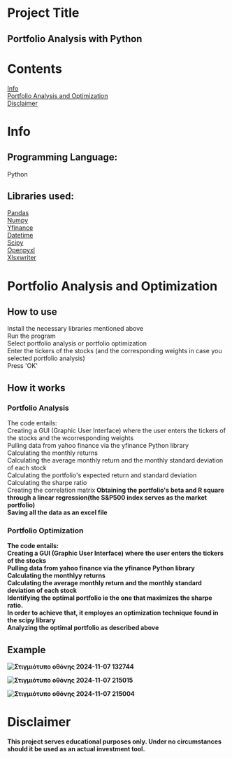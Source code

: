 # Project Title
## Portfolio Analysis with Python <br>
# Contents
[Info](#Info)<br>
[Portfolio Analysis and Optimization](#Portfolio-Analysis-and-Optimization)<br>
[Disclaimer](#Disclaimer)
# Info
## Programming Language: 
Python <br>
## Libraries used:
[Pandas](https://pandas.pydata.org/#:~:text=pandas%20is%20a%20fast,%20powerful,%20flexible)<br>
[Numpy](https://numpy.org/)<br>
[Yfinance](https://pypi.org/project/yfinance/)<br>
[Datetime](https://docs.python.org/3/library/datetime.html)<br>
[Scipy](https://scipy.org/)<br>
[Openpyxl](https://pypi.org/project/openpyxl/#:~:text=openpyxl%20is%20a%20Python%20library%20to)<br>
[Xlsxwriter](https://pypi.org/project/XlsxWriter/#:~:text=XlsxWriter%20is%20a%20Python%20module%20for)<br>
# Portfolio Analysis and Optimization
## How to use
Install the necessary libraries mentioned above<br>
Run the program <br>
Select portfolio analysis or portfolio optimization <br>
Enter the tickers of the stocks (and the corresponding weights in case you selected portfolio analysis)<br>
Press 'OK'<br>


## How it works
### Portfolio Analysis
The code entails: <br>
Creating a GUI (Graphic User Interface) where the user enters the tickers of the stocks and the wcorresponding weights<br>
Pulling data from yahoo finance via the yfinance Python library <br>
Calculating the monthly returns <br>
Calculating the average monthly return and the monthly standard deviation of each stock <br>
Calculating the portfolio's expected return and standard deviation<br>
Calculating the sharpe ratio<br>
Creating the correlation matrix<b>
Obtaining the portfolio's beta and R square through a linear regression(the S&P500 index serves as the market portfolio)<br>
Saving all the data as an excel file <br>

### Portfolio Optimization 
The code entails:<br>
Creating a GUI (Graphic User Interface) where the user enters the tickers of the stocks<br>
Pulling data from yahoo finance via the yfinance Python library <br>
Calculating the monthlyy returns <br>
Calculating the average monthly return and the monthly standard deviation of each stock <br>
Identifying the optimal portfolio ie the one that maximizes the sharpe ratio.<br>
In order to achieve that, it employes an optimization technique found in the scipy library <br>
Analyzing the optimal portfolio as described above <br>


## Example

![Στιγμιότυπο οθόνης 2024-11-07 132744](https://github.com/user-attachments/assets/223628c8-d905-4a36-a9ff-068590737ffa)


![Στιγμιότυπο οθόνης 2024-11-07 215015](https://github.com/user-attachments/assets/bf4ad554-ef67-48d7-aadd-5f18998f8ec5)


![Στιγμιότυπο οθόνης 2024-11-07 215004](https://github.com/user-attachments/assets/477634eb-f917-4132-9d94-19785e443d3e)

# Disclaimer<br>
This project serves educational purposes only. Under no circumstances should it be used as an actual investment tool.
